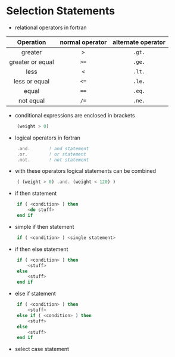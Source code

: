 # Selection Statements

- relational operators in fortran

| Operation | normal operator | alternate operator |
|:---------:|:---------------:|:------------------:|
| greater   | `>`             | `.gt.`             |
| greater or equal | `>=`     | `.ge.`             |
| less      | `<`             | `.lt.`             |
| less or equal    | `<=`     | `.le.`             |
| equal     | `==`            | `.eq.`             |
| not equal | `/=`            | `.ne.`             |

- conditional expressions are enclosed in brackets
```fortran
    (weight > 0)
```
- logical operators in fortran
```fortran
    .and.       ! and statement
    .or.        ! or statement
    .not.       ! not statement
```
- with these operators logical statements can be combined
```fortran
    ( (weight > 0) .and. (weight < 120) )
```
- if then statement
```fortran
    if ( <condition> ) then
        <do stuff>
    end if
```
- simple if then statement
```fortran
    if ( <condition> ) <single statement>
```
- if then else statement
```fortran
    if ( <condition> ) then
        <stuff>
    else
        <stuff>
    end if
```
- else if statement
```fortran
    if ( <condition> ) then
        <stuff>
    else if ( <condition> ) then
        <stuff>
    else
        <stuff>
    end if
```
- select case statement
